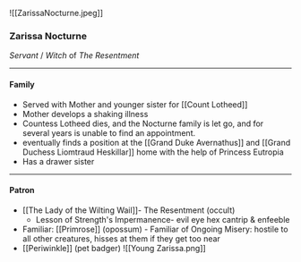 ![[ZarissaNocturne.jpeg]]
### Zarissa Nocturne
_Servant_ / _Witch_ of _The Resentment_

---

#### Family

- Served with Mother and younger sister for [[Count Lotheed]] 
- Mother develops a shaking illness
- Countess Lotheed dies, and the Nocturne family is let go, and for several years is unable to find an appointment.
- eventually finds a position at the [[Grand Duke Avernathus]] and [[Grand Duchess Liomtraud Heskillar]] home with the help of Princess Eutropia
- Has a drawer sister
---

#### Patron
- [[The Lady of the Wilting Wail]]- The Resentment (occult)
	- Lesson of Strength's Impermanence- evil eye hex cantrip & enfeeble
- Familiar: [[Primrose]] (opossum) - Familiar of Ongoing Misery: hostile to all other creatures, hisses at them if they get too near
- [[Periwinkle]] (pet badger)
![[Young Zarissa.png]]